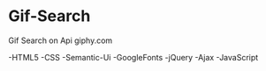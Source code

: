 # Gif-Search
Gif Search on Api giphy.com

-HTML5
-CSS
-Semantic-Ui
-GoogleFonts
-jQuery
-Ajax
-JavaScript

